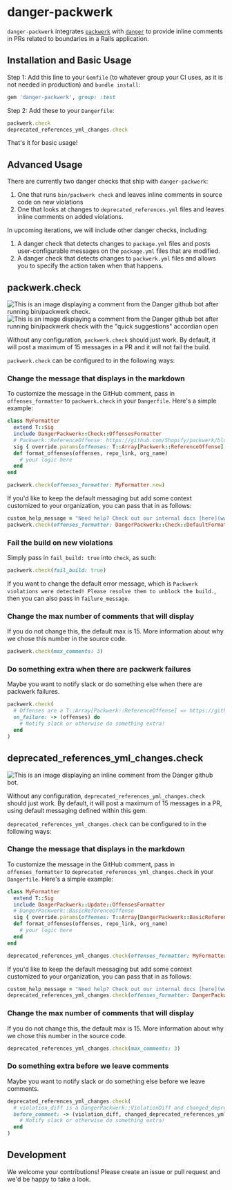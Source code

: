 # danger-packwerk

`danger-packwerk` integrates [`packwerk`](https://github.com/Shopify/packwerk) with [`danger`](https://github.com/danger/danger) to provide inline comments in PRs related to boundaries in a Rails application.

## Installation and Basic Usage
Step 1: Add this line to your `Gemfile` (to whatever group your CI uses, as it is not needed in production) and `bundle install`:

```ruby
gem 'danger-packwerk', group: :test
```

Step 2: Add these to your `Dangerfile`:

```ruby
packwerk.check
deprecated_references_yml_changes.check
```

That's it for basic usage!

## Advanced Usage

There are currently two danger checks that ship with `danger-packwerk`:
1) One that runs `bin/packwerk check` and leaves inline comments in source code on new violations
2) One that looks at changes to `deprecated_references.yml` files and leaves inline comments on added violations.

In upcoming iterations, we will include other danger checks, including:
1) A danger check that detects changes to `package.yml` files and posts user-configurable messages on the `package.yml` files that are modified.
2) A danger check that detects changes to `packwerk.yml` files and allows you to specify the action taken when that happens.

## packwerk.check
![This is an image displaying a comment from the Danger github bot after running bin/packwerk check.](docs/check_1.png)
![This is an image displaying a comment from the Danger github bot after running bin/packwerk check with the "quick suggestions" accordian open](docs/check_2.png)

Without any configuration, `packwerk.check` should just work. By default, it will post a maximum of 15 messages in a PR and it will not fail the build.

`packwerk.check` can be configured to in the following ways:

### Change the message that displays in the markdown
To customize the message in the GitHub comment, pass in `offenses_formatter` to `packwerk.check` in your `Dangerfile`. Here's a simple example:
```ruby
class MyFormatter
  extend T::Sig
  include DangerPackwerk::Check::OffensesFormatter
  # Packwerk::ReferenceOffense: https://github.com/Shopify/packwerk/blob/main/lib/packwerk/reference_offense.rb
  sig { override.params(offenses: T::Array[Packwerk::ReferenceOffense], repo_link: String, org_name: String).returns(String) }
  def format_offenses(offenses, repo_link, org_name)
    # your logic here
  end
end

packwerk.check(offenses_formatter: MyFormatter.new)
```

If you'd like to keep the default messaging but add some context customized to your organization, you can pass that in as follows:
```ruby
custom_help_message = "Need help? Check out our internal docs [here](www.example.com)"
packwerk.check(offenses_formatter: DangerPackwerk::Check::DefaultFormatter.new(custom_help_message: custom_help_message))
```

### Fail the build on new violations
Simply pass in `fail_build: true` into `check`, as such:
```ruby
packwerk.check(fail_build: true)
```

If you want to change the default error message, which is `Packwerk violations were detected! Please resolve them to unblock the build.`, then you can also pass in `failure_message`.

### Change the max number of comments that will display
If you do not change this, the default max is 15. More information about why we chose this number in the source code.
```ruby
packwerk.check(max_comments: 3)
```

### Do something extra when there are packwerk failures
Maybe you want to notify slack or do something else when there are packwerk failures.

```ruby
packwerk.check(
  # Offenses are a T::Array[Packwerk::ReferenceOffense] => https://github.com/Shopify/packwerk/blob/main/lib/packwerk/reference_offense.rb
  on_failure: -> (offenses) do
    # Notify slack or otherwise do something extra!
  end
)
```

## deprecated_references_yml_changes.check
![This is an image displaying an inline comment from the Danger github bot.](docs/update.png)

Without any configuration, `deprecated_references_yml_changes.check` should just work. By default, it will post a maximum of 15 messages in a PR, using default messaging defined within this gem.

`deprecated_references_yml_changes.check` can be configured to in the following ways:

### Change the message that displays in the markdown
To customize the message in the GitHub comment, pass in `offenses_formatter` to `deprecated_references_yml_changes.check` in your `Dangerfile`. Here's a simple example:
```ruby
class MyFormatter
  extend T::Sig
  include DangerPackwerk::Update::OffensesFormatter
  # DangerPackwerk::BasicReferenceOffense
  sig { override.params(offenses: T::Array[DangerPackwerk::BasicReferenceOffense], repo_link: String, org_name: String).returns(String) }
  def format_offenses(offenses, repo_link, org_name)
    # your logic here
  end
end

deprecated_references_yml_changes.check(offenses_formatter: MyFormatter.new)
```

If you'd like to keep the default messaging but add some context customized to your organization, you can pass that in as follows:
```ruby
custom_help_message = "Need help? Check out our internal docs [here](www.example.com)"
deprecated_references_yml_changes.check(offenses_formatter: DangerPackwerk::Update::DefaultFormatter.new(custom_help_message: custom_help_message))
```

### Change the max number of comments that will display
If you do not change this, the default max is 15. More information about why we chose this number in the source code.
```ruby
deprecated_references_yml_changes.check(max_comments: 3)
```

### Do something extra before we leave comments
Maybe you want to notify slack or do something else before we leave comments.

```ruby
deprecated_references_yml_changes.check(
  # violation_diff is a DangerPackwerk::ViolationDiff and changed_deprecated_references_ymls is a T::Array[String]
  before_comment: -> (violation_diff, changed_deprecated_references_ymls) do
    # Notify slack or otherwise do something extra!
  end
)
```

## Development

We welcome your contributions! Please create an issue or pull request and we'd be happy to take a look.
